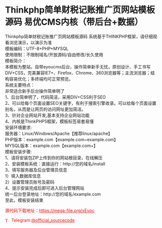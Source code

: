 # Thinkphp简单财税记账推广页网站模板源码 易优CMS内核（带后台+数据）

Thinkphp简单财税记账推广页网站模板源码 系统基于THINKPHP框架，请仔细观看浏览演示，以演示为准<br>模板编码：UTF-8+PHP+MYSQL<br>使用限制：不限制域名/开放源码/自由修改/长久使用<br>模板简介：<br>本模板为整站，自带eyoucms后台，操作简单新手无忧，原创设计、手工书写DIV+CSS，完美兼容IE7+、Firefox、Chrome、360浏览器等；主流浏览器；结构容易优化；多终端均可正常预览。<br>系统主要特点：<br>非常适合新手后台操作简单明了<br>1、后台简单明了，代码简洁，采用DIV+CSS利于SEO<br>2、可以给每个页面设置SEO关键字，有利于搜索引擎收录。可以给每个页面设置别名，从而是让网页的访问网址更加简洁。<br>3、针对企业网站开发,基本支持企业网站功能<br>4、内核是ThinkPHP5框架，模板标签易套易懂<br>安装环境要求:<br>服务器：Linux/Windows/Apache【推荐linux/apache】<br>PHP版本：example.com【example.com~example.com】<br>MYSQL版本：example.com【example.com+】<br>模板安装步骤:<br>1、请将安装包ZIP上传到你的网站根目录，在线解压<br>2、安装模板系统：直接运行：http://您的域名/install<br>3、填写服务器及后台管理员信息<br>1）填入数据库信息<br>2）设置管理员账号及密码<br>4、提示安装完成后即可进入后台管理网站<br>统一后台登录地址：http://您的域名/example.com<br>至此，模板安装结束<br>


<p style="color: red;">源代码下载地址：<a href="https://mega-file.org/xEvpc" style="color: red;">https://mega-file.org/xEvpc</a></p><p style="color: red;"><img src="https://cdn-icons-png.flaticon.com/512/2111/2111646.png" alt="Telegram Icon" style="width: 16px; vertical-align: middle; margin-right: 5px;">Telegram:<a href="https://t.me/official_sourcecode" style="color: red;">@official_sourcecode</a></p>